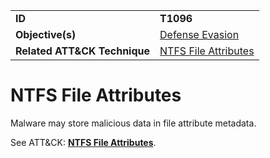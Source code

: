 |||
|---------|------------------------|
|**ID**|**T1096**|
|**Objective(s)**| [Defense Evasion](https://github.com/MBCProject/mbc-markdown/tree/master/defense-evasion)|
|**Related ATT&CK Technique**|[NTFS File Attributes](https://attack.mitre.org/techniques/T1096/)|


NTFS File Attributes
====================
Malware may store malicious data in file attribute metadata. 

See ATT&CK: [**NTFS File Attributes**](https://attack.mitre.org/techniques/T1096/). 